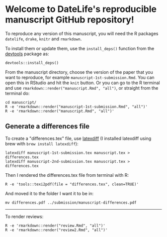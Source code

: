 # Welcome to DateLife's reproducible manuscript GitHub repository!

To reproduce any version of this manuscript, you will need the R packages `datelife`, `drake`, `knitr` and `rmarkdown`.

To install them or update them, use the `install_deps()` function from the [devtools](https://cran.r-project.org/web/packages/devtools/index.html) package as:

```{r}
devtools::install_deps()
```

From the manuscript directory, choose the version of the paper that you want to reproduce, for example `manuscript-1st-submission.Rmd`.
You can open this in RStudio and hit the `knit` button. Or you can go to the R terminal and use `rmarkdown::render("manuscript.Rmd", "all")`, or straight from the terminal do:


    cd manuscript/
    R -e 'rmarkdown::render("manuscript-1st-submission.Rmd", "all")'
    R -e 'rmarkdown::render("manuscript.Rmd", "all")'


## Generate a differences file

To create a "differences.tex" file, use [latexdiff](https://www.ctan.org/pkg/latexdiff)
(I installed latexdiff using brew with `brew install latexdiff`):

    latexdiff manuscript-1st-submission.tex manuscript.tex > differences.tex
    latexdiff manuscript-2nd-submission.tex manuscript.tex > differences.tex


Then I rendered the differences.tex file from terminal with R:

    R -e 'tools::texi2pdf(file = "differences.tex", clean=TRUE)'

And moved it to the folder I want it to be in:

    mv differences.pdf ../submission/manuscript-differences.pdf

---

To render reviews:

```
R -e 'rmarkdown::render("review.Rmd", "all")'
R -e 'rmarkdown::render("review2.Rmd", "all")'

```
